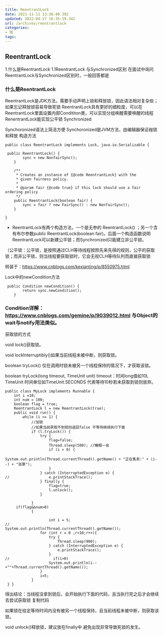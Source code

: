 ```yaml
---
title: ReentrantLock
date: 2021-11-11 13:36:40.392
updated: 2022-04-27 16:35:19.342
url: /archives/reentrantlock
categories: 
- 锁
tags: 
---
```




 
## ReentrantLock
1.什么是ReentrantLock
1.1ReentrantLock 与Synchronized区别
在面试中询问ReentrantLock与Synchronized区别时，一般回答都是

### 什么是ReentrantLock

ReentrantLock是JDK方法，需要手动声明上锁和释放锁，因此语法相对复杂些；如果忘记释放锁容易导致死锁
ReentrantLock具有更好的细粒度，可以在ReentrantLock里面设置内部Condititon类，可以实现分组唤醒需要唤醒的线程
RenentrantLock能实现公平锁
Synchronized

Synchoronized语法上简洁方便
Synchoronized是JVM方法，由编辑器保证枷锁和释放
 构造方法

```
public class ReentrantLock implements Lock, java.io.Serializable {

 public ReentrantLock() {
        sync = new NonfairSync();
    }

    /**
     * Creates an instance of {@code ReentrantLock} with the
     * given fairness policy.
     *
     * @param fair {@code true} if this lock should use a fair ordering policy
     */
    public ReentrantLock(boolean fair) {
        sync = fair ? new FairSync() : new NonfairSync();
    }

}
```

- ReentrantLock有两个构造方法，一个是无参的 ReentrantLock() ；另一个含有布尔参数public ReentrantLock(boolean fair)。后面一个构造函数说明ReentrantLock可以新建公平锁；而Synchronized只能建立非公平锁。

（公平锁：公平锁，是按照通过CLH等待线程按照先来先得的规则，公平的获取锁；而非公平锁，则当线程要获取锁时，它会无视CLH等待队列而直接获取锁

转装于：https://www.cnblogs.com/kexianting/p/8550975.html


Lock中的newCondition方法
```
 public Condition newCondition() {
        return sync.newCondition();
    }
```
### Condition详解：https://www.cnblogs.com/gemine/p/9039012.html 与Object的wait与notify用法类似。

获取锁的方式

void lock()获取锁。

void lockInterruptibly()如果当前线程未被中断，则获取锁。

boolean tryLock() 仅在调用时锁未被另一个线程保持的情况下，才获取该锁。

boolean tryLock(long timeout, TimeUnit unit) timeout：时间long值如10L   TimeUnit 时间单位如TimeUnit.SECONDS 代表等待10秒若未获取到锁则放弃。

```
public class MyLock implements Runnable {
    int i =10;
    int num = 100;
    boolean flag = true;
    ReentrantLock l = new ReentrantLock(true);
    public void run() {
        while (i >= 1) {
            //加锁
            //如果当前获取不到锁则返回false 不等待继续执行下面
            if (l.tryLock()) {
                try {
                    flag=false;
                    Thread.sleep(500); //睡眠一会
                    if (i > 0) {
                        System.out.println(Thread.currentThread().getName() + "正在售卖:" + (i--) + "张票");
                    }
                } catch (InterruptedException e) {
//                  e.printStackTrace();
                } finally {
                    flag=true;
                    l.unlock();
                }

            }
     if(flag&&num>0)
            {

                    int i = 5;
//                System.out.println(Thread.currentThread().getName());
                for (int r = 0 ;r<10;r++){
                    try {
                        Thread.sleep(900);
                    } catch (InterruptedException e) {
                        e.printStackTrace();
                    }
//                    if(i>0)
                    System.out.println(i--+""+Thread.currentThread().getName());
                }
                i=5;
            }
 } }
```
得出结论：当线程没拿到锁后，会开始执行下面的代码，且当执行完之后才会继续去尝试获取锁
复制代码
 

 如果锁在给定等待时间内没有被另一个线程保持，且当前线程未被中断，则获取该锁。

void unlock()释放锁，建议放在finally中 避免出现异常导致死锁的发生。